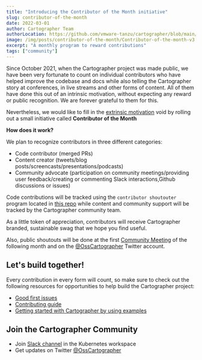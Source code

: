 ```yaml
---
title: "Introducing the Contributor of the Month initiative"
slug: contributor-of-the-month
date: 2022-03-01
author: Cartographer Team
authorLocation: https://github.com/vmware-tanzu/cartographer/blob/main/MAINTAINERS.md
image: /img/posts/contributor-of-the-month/Contributor-of-the-month-v3.png
excerpt: "A monthly program to reward contributions"
tags: ["community"]
---
```


Since October 2021, when the Cartographer project was made public, we have been very fortunate to count on individual
contributors who have helped improve the codebase and docs while also telling the Cartographer story at conferences, in
live streams and other forms of content. All of them have done this out of an intrinsic motivation, without expecting
any reward or public recognition. We are forever grateful to them for this.

Nevertheless, we would like to fill in the
[extrinsic motivation](https://www.rochester.edu/emerging-leaders/understanding-intrinsic-and-extrinsic-motivation/#:~:text=Intrinsic%20motivation%20involves%20performing%20a,punishment%20or%20receiving%20a%20reward)
void by rolling out a small initiative called **Contributor of the Month**

**How does it work?**

We plan to recognize contributors in three different categories:

- Code contributor (merged PRs)
- Content creator (tweets/blog posts/screencasts/presentations/podcasts)
- Community advocate (participation on community meetings/providing user feedback/creating or commenting Slack
  interactions,Github discussions or issues)

Code contributions will be tracked using the `contributor shoutouter` program located in
[this repo](https://github.com/vmware-tanzu/community-engagement/tree/main/shoutouter) while content and community
support will be tracked by the Cartographer community team.

As a little token of appreciation, contributors will receive Cartographer branded, sustainable swag that we hope you
find useful.

Also, public shoutouts will be done at the first
[Community Meeting](https://docs.google.com/document/d/1HwsjzxpsNI0l1sVAUia4A65lhrkfSF-_XfKoZUHI120/edit?usp=sharing) of
the following month and on the [@OssCartographer](https://twitter.com/OssCartographer) Twitter account.

## Let's build together!

Every contribution in every form will count, so make sure to check out the following resources for opportunities to help
build the Cartographer project:

- [Good first issues](https://github.com/vmware-tanzu/cartographer/labels/good%20first%20issue)
- [Contributing guide](https://github.com/vmware-tanzu/cartographer/blob/main/CONTRIBUTING.md)
- [Getting started with Cartographer by using examples](https://github.com/vmware-tanzu/cartographer/tree/main/examples)

## Join the Cartographer Community

- Join [Slack channel](https://kubernetes.slack.com/archives/C02HKPSEKV1) in the Kubernetes workspace
- Get updates on Twitter [@OssCartographer](https://twitter.com/OssCartographer)
